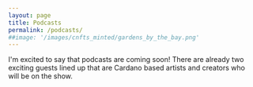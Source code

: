 ```yaml
---
layout: page
title: Podcasts
permalink: /podcasts/
##image: '/images/cnfts_minted/gardens_by_the_bay.png'
---
```


I'm excited to say that podcasts are coming soon! There are already two exciting guests lined up that are Cardano based artists and creators who will be on the show. 